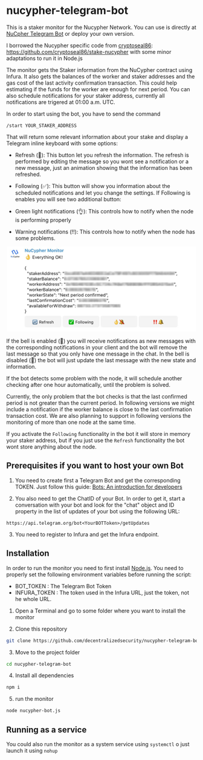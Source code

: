 # nucypher-telegram-bot

This is a staker monitor for the Nucypher Network. You can use is directly at [NuCpher Telegram Bot](https://t.me/NuCypherMonitorBot) or deploy your own version.  

I borrowed the Nucypher specific code from [cryptoseal86](https://github.com/cryptoseal86): https://github.com/cryptoseal86/stake-nucypher with some minor adaptations to run it in Node.js

The monitor gets the Staker information from the NuCypher contract using Infura. It also gets the balances of the worker and staker addresses and the gas cost of the last activity confirmation transaction. This could help estimating if the funds for the worker are enough for next period. You can also schedule notifications for your staker address, currently all notifications are trigered at 01:00 a.m. UTC. 

In order to start using the bot, you have to send the command

```
/start YOUR_STAKER_ADDRESS
```

That will return some relevant information about your stake and display a Telegram inline keyboard with some options:

- Refresh (:arrows_counterclockwise:): This button let you refresh the information. The refresh is performed by editing the message so you wont see a notification or a new message, just an animation showing that the information has been refreshed.

- Following (:white_check_mark:): This button will show you information about the scheduled notifications and let you change the settings. If Following is enables you will see two additional button:

- Green light notifications (:ok_hand:): This controls how to notify when the node is performing properly

- Warning notifications (:bangbang:): This controls how to notify when the node has some problems.

<p  align="center">
<img  src="screenshot.jpg"  width="500"  />
</p>

If the bell is enabled (:bell:) you will receive notifications as new messages with the corresponding notifications in your client and the bot will remove the last message so that you only have one message in the chat. In the bell is disabled (:no_bell:) the bot will just update the last message with the new state and information.

If the bot detects some problem with the node, it will schedule another checking after one hour automatically, until the problem is solved.

Currently, the only problem that the bot checks is that the last confirmed period is not greater than the current period. In following versions we might include a notification if the worker balance is close to the last confirmation transaction cost. We are also planning to support in following versions the monitoring of more than one node at the same time.

If you activate the `Following` functionality in the bot it will store in memory your staker address, but if you just use the `Refresh` functionality the bot wont store anything about the node.

## Prerequisites if you want to host your own Bot
  
1. You need to create first a Telegram Bot and get the corresponding TOKEN. Just follow this guide: [Bots: An introduction for developers](https://core.telegram.org/bots) 

2. You also need to get the ChatID of your Bot. In order to get it, start a conversation with your bot and look for the "chat" object and ID property in the list of updates of your bot using the following URL:

```
https://api.telegram.org/bot<YourBOTToken>/getUpdates
```

3. You need to register to Infura and get the Infura endpoint.

## Installation

In order to run the monitor you need to first install [Node.js](https://nodejs.org/). You need to properly set the following environment variables before running the script:

- BOT_TOKEN : The Telegram Bot Token
- INFURA_TOKEN : The token used in the Infura URL, just the token, not he whole URL.
  
1. Open a Terminal and go to some folder where you want to install the monitor

2. Clone this repository

```bash
git clone https://github.com/decentralizedsecurity/nucypher-telegram-bot.git
```

3. Move to the project folder

```bash
cd nucypher-telegram-bot
```

4. Install all dependencies

```bash
npm i
```

5. run the monitor

```bash
node nucypher-bot.js
```

## Running as a service

You could also run the monitor as a system service using `systemctl` o just launch it using `nohup`